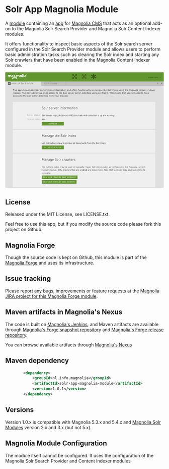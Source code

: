 Solr App Magnolia Module
=======================

A [module](https://documentation.magnolia-cms.com/display/DOCS/Modules) containing an [app](https://documentation.magnolia-cms.com/display/DOCS/Apps) for [Magnolia CMS](http://www.magnolia-cms.com) 
that acts as an optional add-on to the Magnolia Solr Search Provider and Magnolia Solr Content Indexer modules.

It offers functionality to inspect basic aspects of the Solr search server configured in the Solr Search Provider module and allows users to perform basic administration tasks 
such as clearing the Solr index and starting any Solr crawlers that have been enabled in the Magnolia Content Indexer module.

![Solr App Screenshot](https://raw.githubusercontent.com/infonl/solr-app-magnolia-module/master/img/solr-app-screenshot.png?raw=true)

License
-------
Released under the MIT License, see LICENSE.txt. 

Feel free to use this app, but if you modify the source code please fork this project on Github.

Magnolia Forge
--------------
Though the source code is kept on Github, this module is part of the [Magnolia Forge](http://forge.magnolia-cms.com/) and uses its infrastructure.

Issue tracking
--------------
Please report any bugs, improvements or feature requests at the [Magnolia JIRA project for this Magnolia Forge module](https://jira.magnolia-cms.com/projects/SOLRAPP).

Maven artifacts in Magnolia's Nexus
---------------------------------
The code is built on [Magnolia's Jenkins](https://jenkins.magnolia-cms.com/view/Forge/job/forge_solr-app-magnolia-module/), and Maven artifacts are available through [Magnolia's Forge snapshot repository](https://nexus.magnolia-cms.com/content/repositories/magnolia.forge.snapshots/) and [Magnolia's Forge release repository](https://nexus.magnolia-cms.com/content/repositories/magnolia.forge.releases/). 

You can browse available artifacts through [Magnolia's Nexus](http://nexus.magnolia-cms.com/)

Maven dependency
-----------------
```xml
        <dependency>
            <groupId>nl.info.magnolia</groupId>                  
            <artifactId>solr-app-magnolia-module</artifactId>
            <version>1.0.1</version>
        </dependency>
```

Versions
-----------------
Version 1.0.x is compatible with Magnolia 5.3.x and 5.4.x and [Magnolia Solr Modules](https://documentation.magnolia-cms.com/display/DOCS/Solr+module) version 2.x and 3.x (but not 5.x).

Magnolia Module Configuration
-----------------
The module itself cannot be configured. It uses the configuration of the Magnolia Solr Search Provider and Content Indexer modules 